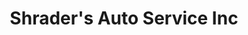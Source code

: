 ---
title: "Shrader's Auto Service Inc"
url: /pearisburg/shraders-auto-service-inc/
shop: car repair
---